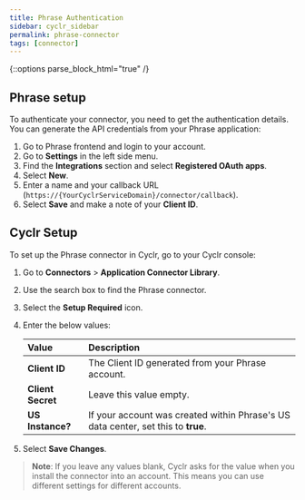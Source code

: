 ```yaml
---
title: Phrase Authentication
sidebar: cyclr_sidebar
permalink: phrase-connector
tags: [connector]
---
```

{::options parse_block_html="true" /}
<section class="card">

## Phrase setup

To authenticate your connector, you need to get the authentication details. You can generate the API credentials from your Phrase application:

1. Go to Phrase frontend and login to your account.
2. Go to **Settings** in the left side menu.
3. Find the **Integrations** section and select **Registered OAuth apps**.
4.  Select **New**.
5. Enter a name and your callback URL (`https://{YourCyclrServiceDomain}/connector/callback`).
6.  Select **Save** and make a note of your **Client ID**.

</section>
<section class="card">

## Cyclr Setup
To set up the Phrase connector in Cyclr, go to your Cyclr console:

1. Go to **Connectors** > **Application Connector Library**.

2. Use the search box to find the Phrase connector.

3. Select the **Setup Required** icon.

4. Enter the below values:

   | Value              | Description                                 |
   | :----------------- | :------------------------------------------ |
   | **Client ID**      | The Client ID generated from your Phrase account. |
   | **Client Secret**  | Leave this value empty.                           |
   | **US Instance?**   | If your account was created within Phrase's US data center, set this to **true**. |

5. Select **Save Changes**.

> **Note**: If you leave any values blank, Cyclr asks for the value when you install the connector into an account. This means you can use different settings for different accounts.

</section>
